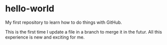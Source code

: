 # hello-world
My first repository to learn how to do things with GitHub. 

This is the first time I update a file in a branch to merge it in the futur. All this experience is new and exciting for me. 
